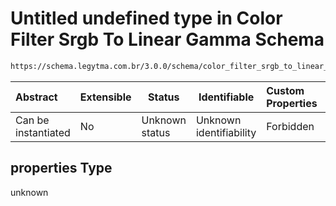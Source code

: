 # Untitled undefined type in Color Filter Srgb To Linear Gamma Schema

```txt
https://schema.legytma.com.br/3.0.0/schema/color_filter_srgb_to_linear_gamma.schema.json#/properties
```




| Abstract            | Extensible | Status         | Identifiable            | Custom Properties | Additional Properties | Access Restrictions | Defined In                                                                                                                        |
| :------------------ | ---------- | -------------- | ----------------------- | :---------------- | --------------------- | ------------------- | --------------------------------------------------------------------------------------------------------------------------------- |
| Can be instantiated | No         | Unknown status | Unknown identifiability | Forbidden         | Allowed               | none                | [color_filter_srgb_to_linear_gamma.schema.json\*](../schema/color_filter_srgb_to_linear_gamma.schema.json) |

## properties Type

unknown
